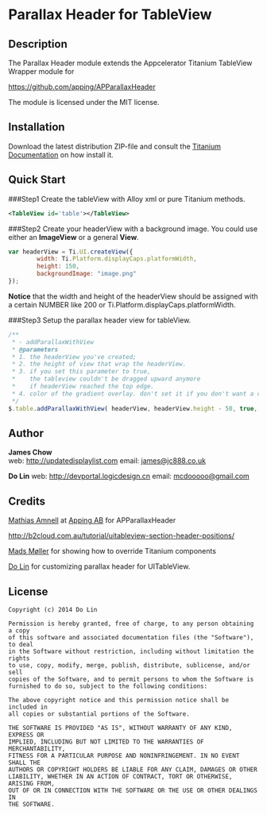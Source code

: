 # Parallax Header for TableView

## Description

The Parallax Header module extends the Appcelerator Titanium TableView
Wrapper module for 

https://github.com/apping/APParallaxHeader

The module is licensed under the MIT license.

## Installation

Download the latest distribution ZIP-file and consult the [Titanium Documentation](http://docs.appcelerator.com/titanium/latest/#!/guide/Using_a_Module) on how install it.

## Quick Start

###Step1
Create the tableView with Alloy xml or pure Titanium methods.

```xml
<TableView id='table'></TableView>
```

###Step2
Create your headerView with a background image. You could use either an **ImageView** or a general **View**.

```javascript
var headerView = Ti.UI.createView({
        width: Ti.Platform.displayCaps.platformWidth,
        height: 150,
        backgroundImage: "image.png"
});
```
**Notice** that the width and height of the headerView should be assigned with a certain NUMBER like 200 or Ti.Platform.displayCaps.platformWidth.

###Step3
Setup the parallax header view for tableView.

```javascript
/**
 * - addParallaxWithView
 * @parameters
 * 1. the headerView you've created;
 * 2. the height of view that wrap the headerView.
 * 3. if you set this parameter to true, 
 *    the tableview couldn't be dragged upward anymore 
 *    if headerView reached the top edge.
 * 4. color of the gradient overlay. don't set it if you don't want a cover.  
 */
$.table.addParallaxWithView( headerView, headerView.height - 50, true, "#4A4A4A" );
```

## Author

**James Chow**  
web: http://updatedisplaylist.com
email:  james@jc888.co.uk

**Do Lin**
web: http://devportal.logicdesign.cn
email: mcdooooo@gmail.com

## Credits
[Mathias Amnell](http://twitter.com/amnell) at [Apping AB](http://apping.se) for APParallaxHeader

http://b2cloud.com.au/tutorial/uitableview-section-header-positions/

[Mads Møller](http://www.napp.dk) for showing how to override Titanium components

[Do Lin](http://twitter.com/do109) for customizing parallax header for UITableView.

## License

    Copyright (c) 2014 Do Lin

    Permission is hereby granted, free of charge, to any person obtaining a copy
    of this software and associated documentation files (the "Software"), to deal
    in the Software without restriction, including without limitation the rights
    to use, copy, modify, merge, publish, distribute, sublicense, and/or sell
    copies of the Software, and to permit persons to whom the Software is
    furnished to do so, subject to the following conditions:

    The above copyright notice and this permission notice shall be included in
    all copies or substantial portions of the Software.

    THE SOFTWARE IS PROVIDED "AS IS", WITHOUT WARRANTY OF ANY KIND, EXPRESS OR
    IMPLIED, INCLUDING BUT NOT LIMITED TO THE WARRANTIES OF MERCHANTABILITY,
    FITNESS FOR A PARTICULAR PURPOSE AND NONINFRINGEMENT. IN NO EVENT SHALL THE
    AUTHORS OR COPYRIGHT HOLDERS BE LIABLE FOR ANY CLAIM, DAMAGES OR OTHER
    LIABILITY, WHETHER IN AN ACTION OF CONTRACT, TORT OR OTHERWISE, ARISING FROM,
    OUT OF OR IN CONNECTION WITH THE SOFTWARE OR THE USE OR OTHER DEALINGS IN
    THE SOFTWARE.
